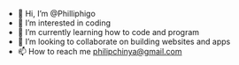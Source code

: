 - 👋 Hi, I’m @Philliphigo
- 👀 I’m interested in coding 
- 🌱 I’m currently learning how to code and program 
- 💞️ I’m looking to collaborate on building websites and apps 
- 📫 How to reach me philipchinya@gmail.com

<!---
Philliphigo/Philliphigo is a ✨ special ✨ repository because its `README.md` (this file) appears on your GitHub profile.
You can click the Preview link to take a look at your changes.
--->
